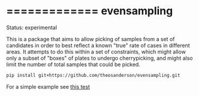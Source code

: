 =============
evensampling
=============

Status: experimental

This is a package that aims to allow picking of samples from a set of candidates in order to best reflect a known "true" rate of cases in different areas. It attempts to do this within a set of constraints, which might allow only a subset of "boxes" of plates to undergo cherrypicking, and might also limit the number of total samples that could be picked.



```bash
pip install git+https://github.com/theosanderson/evensampling.git
```

For a simple example see [this test](./tests/test_sampler.py)
